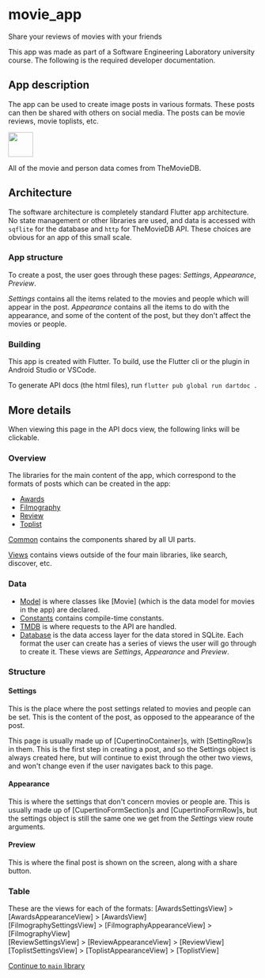 # movie_app

Share your reviews of movies with your friends

This app was made as part of a Software Engineering Laboratory university course. The following
is the required developer documentation.

## App description
The app can be used to create image posts in various formats. These posts can then be shared
with others on social media. The posts can be movie reviews, movie toplists, etc.

<img src="https://www.themoviedb.org/assets/2/v4/logos/v2/blue_square_2-d537fb228cf3ded904ef09b136fe3fec72548ebc1fea3fbbd1ad9e36364db38b.svg" width="50">

All of the movie and person data comes from TheMovieDB.

## Architecture
The software architecture is completely standard Flutter app architecture. No state management
or other libraries are used, and data is accessed with `sqflite` for the database and `http`
for TheMovieDB API. These choices are obvious for an app of this small scale.

### App structure
To create a post, the user goes through these pages: *Settings*, *Appearance*, *Preview*.

*Settings* contains all the items related to the movies and people which will appear in the
post. *Appearance* contains all the items to do with the appearance, and some of the content
of the post, but they don't affect the movies or people.

### Building
This app is created with Flutter. To build, use the Flutter cli or the plugin in Android Studio
or VSCode.

To generate API docs (the html files), run `flutter pub global run dartdoc .`

## More details
When viewing this page in the API docs view, the following links will be clickable.

### Overview
The libraries for the main content of the app, which correspond to
the formats of posts which can be created in the app:
- [Awards](awards/awards-library.html)
- [Filmography](filmography/filmography-library.html)
- [Review](review/review-library.html)
- [Toplist](toplist/toplist-library.html)

[Common](common/common-library.html) contains the components
shared by all UI parts.

[Views](views/views-library.html) contains views outside of the
four main libraries, like search, discover, etc.

### Data
- [Model](model/model-library.html) is where classes like [Movie]
(which is the data model for movies in the app) are declared.
- [Constants](constants/constants-library.html) contains compile-time
constants.
- [TMDB](tmdb/tmdb-library.html) is where requests to the API are
handled.
- [Database](database/database-library.html) is the data access layer
for the data stored in SQLite.
  Each format the user can create has a series of views the user will go through to create
  it. These views are *Settings*, *Appearance* and *Preview*.

### Structure

#### Settings
This is the place where the post settings related to movies and people can be set. This is
the content of the post, as opposed to the appearance of the post.

This page is usually made up of [CupertinoContainer]s, with [SettingRow]s in them. This is the first
step in creating a post, and so the Settings object is always created here, but will continue
to exist through the other two views, and won't change even if the user navigates back to this page.

#### Appearance
This is where the settings that don't concern movies or people are. This is usually made up of
[CupertinoFormSection]s and [CupertinoFormRow]s, but the settings object is still the same one
we get from the *Settings* view route arguments.

#### Preview
This is where the final post is shown on the screen, along with a share button.

### Table
These are the views for each of the formats:
[AwardsSettingsView] > [AwardsAppearanceView] > [AwardsView]  
[FilmographySettingsView] > [FilmographyAppearanceView] > [FilmographyView]  
[ReviewSettingsView] > [ReviewAppearanceView] > [ReviewView]  
[ToplistSettingsView] > [ToplistAppearanceView] > [ToplistView]  

[Continue to `main` library](main/main-library.html)